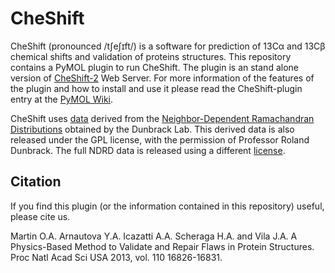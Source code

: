 CheShift
========

CheShift (pronounced /tʃeʃɪft/) is a software for prediction of  13Cα and 13Cβ chemical shifts and validation of proteins structures. This repository contains a PyMOL plugin to run CheShift. The plugin is an stand alone version of [CheShift-2](http://cheshift.com) Web Server.  For more information of the features of the plugin and how to install and use it please read the CheShift-plugin entry at the [PyMOL Wiki](http://www.pymolwiki.org/index.php/Cheshift).

CheShift uses [data](https://github.com/aloctavodia/cheshift/tree/master/cheshift/TRIPLE_5) derived from the [Neighbor-Dependent Ramachandran Distributions](http://dunbrack.fccc.edu/ndrd/) obtained by the Dunbrack Lab. This derived data is also released under the GPL license, with the permission of Professor Roland Dunbrack. The full NDRD data is released using a different [license](http://dunbrack.fccc.edu/ndrd/license/index.html).


Citation
--------
If you find this plugin (or the information contained in this repository) useful, please cite us.

Martin O.A. Arnautova Y.A. Icazatti A.A. Scheraga H.A. and Vila J.A. A Physics-Based Method to Validate and Repair Flaws in Protein Structures. Proc Natl Acad Sci USA 2013, vol. 110 16826-16831. 
